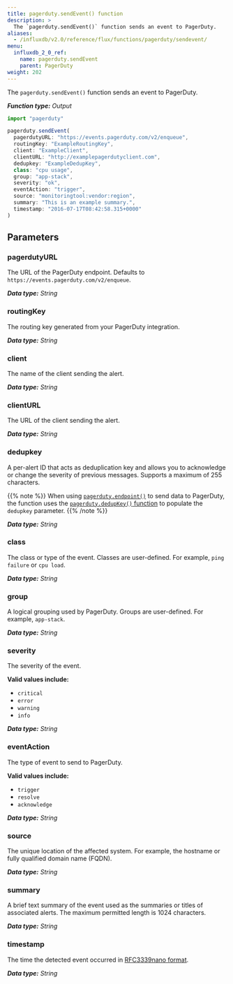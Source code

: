 ```yaml
---
title: pagerduty.sendEvent() function
description: >
  The `pagerduty.sendEvent()` function sends an event to PagerDuty.
aliases:
  - /influxdb/v2.0/reference/flux/functions/pagerduty/sendevent/
menu:
  influxdb_2_0_ref:
    name: pagerduty.sendEvent
    parent: PagerDuty
weight: 202
---
```


The `pagerduty.sendEvent()` function sends an event to PagerDuty.

_**Function type:** Output_

```js
import "pagerduty"

pagerduty.sendEvent(
  pagerdutyURL: "https://events.pagerduty.com/v2/enqueue",
  routingKey: "ExampleRoutingKey",
  client: "ExampleClient",
  clientURL: "http://examplepagerdutyclient.com",
  dedupkey: "ExampleDedupKey",
  class: "cpu usage",
  group: "app-stack",
  severity: "ok",
  eventAction: "trigger",
  source: "monitoringtool:vendor:region",
  summary: "This is an example summary.",
  timestamp: "2016-07-17T08:42:58.315+0000"
)
```

## Parameters

### pagerdutyURL
The URL of the PagerDuty endpoint.
Defaults to `https://events.pagerduty.com/v2/enqueue`.

_**Data type:** String_

### routingKey
The routing key generated from your PagerDuty integration.

_**Data type:** String_

### client
The name of the client sending the alert.

_**Data type:** String_

### clientURL
The URL of the client sending the alert.

_**Data type:** String_

### dedupkey
A per-alert ID that acts as deduplication key and allows you to acknowledge or
change the severity of previous messages.
Supports a maximum of 255 characters.

{{% note %}}
When using [`pagerduty.endpoint()`](/influxdb/v2.0/reference/flux/stdlib/pagerduty/endpoint/)
to send data to PagerDuty, the function uses the [`pagerduty.dedupKey()` function](/influxdb/v2.0/reference/flux/stdlib/pagerduty/dedupkey/) to populate the `dedupkey` parameter.
{{% /note %}}

_**Data type:** String_

### class
The class or type of the event.
Classes are user-defined.
For example, `ping failure` or `cpu load`.

_**Data type:** String_

### group
A logical grouping used by PagerDuty.
Groups are user-defined.
For example, `app-stack`.

_**Data type:** String_

### severity
The severity of the event.

**Valid values include:**

- `critical`
- `error`
- `warning`
- `info`

_**Data type:** String_

### eventAction
The type of event to send to PagerDuty.

**Valid values include:**

- `trigger`
- `resolve`
- `acknowledge`

_**Data type:** String_

### source
The unique location of the affected system.
For example, the hostname or fully qualified domain name (FQDN).

_**Data type:** String_

### summary
A brief text summary of the event used as the summaries or titles of associated alerts.
The maximum permitted length is 1024 characters.

_**Data type:** String_

### timestamp
The time the detected event occurred in [RFC3339nano format](https://golang.org/pkg/time/#RFC3339Nano).

_**Data type:** String_
